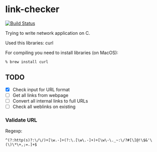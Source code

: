 # link-checker

[![Build Status](https://travis-ci.com/juev/link-checker.svg?branch=master)](https://travis-ci.com/juev/link-checker)

Trying to write network application on C.

Used this libraries: curl

For compiling you need to install libraries (on MacOS):

    % brew install curl

## TODO

- [X] Check input for URL format
- [ ] Get all links from webpage
- [ ] Convert all internal links to full URLs
- [ ] Check all weblinks on existing

### Validate URL

Regexp:

    ^(?:http(s)?:\/\/)+[\w.-]+(?:\.[\w\.-]+)+[\w\-\._~:\/?#[\]@!\$&'\(\)\*\+,;=.]+$
